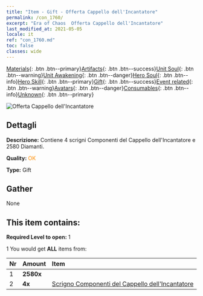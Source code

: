 ```yaml
---
title: "Item - Gift - Offerta Cappello dell'Incantatore"
permalink: /con_1760/
excerpt: "Era of Chaos  Offerta Cappello dell'Incantatore"
last_modified_at: 2021-05-05
locale: it
ref: "con_1760.md"
toc: false
classes: wide
---
```

 [Materials](/ItemsIT/){: .btn .btn--primary}[Artifacts](/ItemsIT/Artifacts/){: .btn .btn--success}[Unit Soul](/ItemsIT/UnitSoul/){: .btn .btn--warning}[Unit Awakening](/ItemsIT/UnitAwakening/){: .btn .btn--danger}[Hero Soul](/ItemsIT/HeroSoul/){: .btn .btn--info}[Hero Skill](/ItemsIT/HeroSkill/){: .btn .btn--primary}[Gift](/ItemsIT/Gift/){: .btn .btn--success}[Event related](/ItemsIT/Events/){: .btn .btn--warning}[Avatars](/ItemsIT/Avatars/){: .btn .btn--danger}[Consumables](/ItemsIT/Consumables/){: .btn .btn--info}[Unknown](/ItemsIT/Unknown/){: .btn .btn--primary}

 ![Offerta Cappello dell'Incantatore](/images/t/i_907376.png)

## Dettagli
 **Descrizione:** Contiene 4 scrigni Componenti del Cappello dell'Incantatore e 2580 Diamanti.

 **Quality:** <span style="color: #FF8C00">OK</span>

 **Type:** Gift

## Gather

  None

## This item contains:

 **Required Level to open:** 1

 1 You would get **ALL** items  from:

  | Nr | Amount |     Item    |
  |:---|:-------|:------------|
  | 1 |  **2580x** | <i class="fas fa-gem"/> |  | 
  | 2 |  **4x** | [Scrigno Componenti del Cappello dell'Incantatore](/ItemsIT/con_1359/) |  | 
